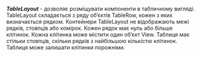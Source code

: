 ***TableLayout*** - дозволяє розміщувати компоненти в табличному вигляді. TableLayout складається з ряду об’єктів TableRow, кожен з яких визначається рядком. 
Контейнери TableLayout не відображають межі рядків, стовпців або комірок. Кожен рядок має нуль або більше клітинок. Кожна клітинка може містити один об’єкт View. 
Таблиця має стільки стовпців, скільки рядків з найбільшою кількістю клітинок. Таблиця може залишати клітинки порожніми. 